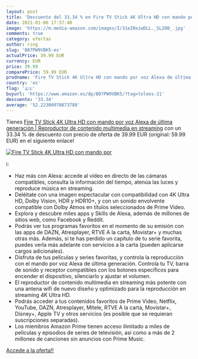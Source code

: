 ```yaml
---
layout: post
title: 'Descuento del 33.34 % en Fire TV Stick 4K Ultra HD con mando por '
date: 2021-01-06 17:57:40
image: 'https://m.media-amazon.com/images/I/31eZ0xzwDLL._SL200_.jpg'
comments: true
category: ofertas
author: ring
slug: 'B07PW9VBK5-es'
actualPrice: 39.99 EUR
currency: EUR
price: 39.99
comparePrice: 59.99 EUR
prodname: 'Fire TV Stick 4K Ultra HD con mando por voz Alexa de última generación | Reproductor de contenido multimedia en streaming'
country: 'es'
flag: '🇪🇸'
buyurl: 'https://www.amazon.es/dp/B07PW9VBK5/?tag=tolees-21'
descuento: '33.34'
average: '52.22300970873788'
---
```


Tienes [Fire TV Stick 4K Ultra HD con mando por voz Alexa de última generación | Reproductor de contenido multimedia en streaming](https://www.amazon.es/dp/B07PW9VBK5/?tag=tolees-21) con un 33.34 % de descuento con precio de oferta de 39.99 EUR (original: 59.99 EUR) en el siguiente enlace!

[![Fire TV Stick 4K Ultra HD con mando por ](https://m.media-amazon.com/images/I/31eZ0xzwDLL._SL200_.jpg)](https://www.amazon.es/dp/B07PW9VBK5/?tag=tolees-21)

ℹ️:

- Haz más con Alexa: accede al vídeo en directo de las cámaras compatibles, consulta la información del tiempo, atenúa las luces y reproduce música en streaming.
- Deléitate con una imagen espectacular con compatibilidad con 4K Ultra HD, Dolby Vision, HDR y HDR10+, y con un sonido envolvente compatible con Dolby Atmos en títulos seleccionados de Prime Video.
- Explora y descubre miles apps y Skills de Alexa, además de millones de sitios web, como Facebook y Reddit.
- Podrás ver tus programas favoritos en el momento de su emisión con las apps de DAZN, Atresplayer, RTVE A la carta, Movistar+ y muchas otras más. Además, si te has perdido un capítulo de tu serie favorita, puedes verla más adelante con servicios a la carta (pueden aplicarse cargos adicionales).
- Disfruta de tus películas y series favoritas, y controla la reproducción con el mando por voz Alexa de última generación. Controla tu TV, barra de sonido y receptor compatibles con los botones específicos para encender el dispositivo, silenciarlo y ajustar el volumen.
- El reproductor de contenido multimedia en streaming más potente con una antena wifi de nuevo diseño y optimizado para la reproducción en streaming 4K Ultra HD.
- Podrás acceder a tus contenidos favoritos de Prime Video, Netflix, YouTube, DAZN, Atresplayer, Mitele, RTVE A la carta, Movistar+, Disney+, Apple TV y otros servicios (es posible que se requieran suscripciones separadas).
- Los miembros Amazon Prime tienen acceso ilimitado a miles de películas y episodios de series de televisión, así como a más de 2 millones de canciones sin anuncios con Prime Music.

[Accede a la oferta!!](https://www.amazon.es/dp/B07PW9VBK5/?tag=tolees-21)
